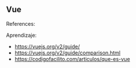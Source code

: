 ## Vue

References:

Aprendizaje:
* https://vuejs.org/v2/guide/
* https://vuejs.org/v2/guide/comparison.html
* https://codigofacilito.com/articulos/que-es-vue
